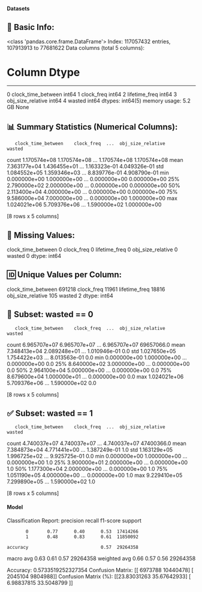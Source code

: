 #### Datasets

🧾 Basic Info:
------------------------------------------------------------
<class 'pandas.core.frame.DataFrame'>
Index: 117057432 entries, 107913913 to 77681622
Data columns (total 5 columns):
 #   Column              Dtype
---  ------              -----
 0   clock_time_between  int64
 1   clock_freq          int64
 2   lifetime_freq       int64
 3   obj_size_relative   int64
 4   wasted              int64
dtypes: int64(5)
memory usage: 5.2 GB
None

📊 Summary Statistics (Numerical Columns):
------------------------------------------------------------
       clock_time_between    clock_freq  ...  obj_size_relative        wasted
count        1.170574e+08  1.170574e+08  ...       1.170574e+08  1.170574e+08
mean         7.363177e+04  1.436455e+01  ...       1.163323e-01  4.049326e-01
std          1.084552e+05  1.359346e+03  ...       8.839776e-01  4.908790e-01
min          0.000000e+00  1.000000e+00  ...       0.000000e+00  0.000000e+00
25%          2.790000e+02  2.000000e+00  ...       0.000000e+00  0.000000e+00
50%          2.113400e+04  4.000000e+00  ...       0.000000e+00  0.000000e+00
75%          9.586000e+04  7.000000e+00  ...       0.000000e+00  1.000000e+00
max          1.024021e+06  5.709376e+06  ...       1.590000e+02  1.000000e+00

[8 rows x 5 columns]

📌 Missing Values:
------------------------------------------------------------
clock_time_between    0
clock_freq            0
lifetime_freq         0
obj_size_relative     0
wasted                0
dtype: int64

🆔 Unique Values per Column:
------------------------------------------------------------
clock_time_between    691218
clock_freq             11961
lifetime_freq          18816
obj_size_relative        105
wasted                     2
dtype: int64

🚫 Subset: wasted == 0
------------------------------------------------------------
       clock_time_between    clock_freq  ...  obj_size_relative      wasted
count        6.965707e+07  6.965707e+07  ...       6.965707e+07  69657066.0
mean         7.348413e+04  2.089248e+01  ...       1.010946e-01         0.0
std          1.027650e+05  1.754422e+03  ...       8.013563e-01         0.0
min          0.000000e+00  1.000000e+00  ...       0.000000e+00         0.0
25%          8.640000e+02  3.000000e+00  ...       0.000000e+00         0.0
50%          2.964100e+04  5.000000e+00  ...       0.000000e+00         0.0
75%          8.679600e+04  1.000000e+01  ...       0.000000e+00         0.0
max          1.024021e+06  5.709376e+06  ...       1.590000e+02         0.0

[8 rows x 5 columns]

✅ Subset: wasted == 1
------------------------------------------------------------
       clock_time_between    clock_freq  ...  obj_size_relative      wasted
count        4.740037e+07  4.740037e+07  ...       4.740037e+07  47400366.0
mean         7.384873e+04  4.771441e+00  ...       1.387249e-01         1.0
std          1.163129e+05  1.996725e+02  ...       9.925725e-01         0.0
min          0.000000e+00  1.000000e+00  ...       0.000000e+00         1.0
25%          3.900000e+01  2.000000e+00  ...       0.000000e+00         1.0
50%          1.177300e+04  2.000000e+00  ...       0.000000e+00         1.0
75%          1.051190e+05  4.000000e+00  ...       0.000000e+00         1.0
max          9.229410e+05  7.299890e+05  ...       1.590000e+02         1.0

[8 rows x 5 columns]
#### Model
Classification Report:
              precision    recall  f1-score   support

           0       0.77      0.40      0.53  17414266
           1       0.48      0.83      0.61  11850092

    accuracy                           0.57  29264358
   macro avg       0.63      0.61      0.57  29264358
weighted avg       0.66      0.57      0.56  29264358

Accuracy: 0.5733519252327354
Confusion Matrix:
[[ 6973788 10440478]
 [ 2045104  9804988]]
Confusion Matrix (%):
[[23.83031263 35.67642933]
 [ 6.98837815 33.5048799 ]]
